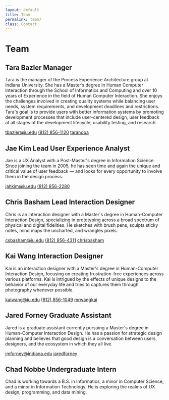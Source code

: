 ```yaml
---
layout: default
title: Team
permalink: team/
class: Contact
---
```


# Team

## Tara Bazler <span class="subtitle">Manager</span>
Tara is the manager of the Process Experience Architecture group at Indiana University. She has a Master’s degree in Human Computer Interaction through the School of Informatics and Computing and over 10 years of Experience in the field of Human Computer Interaction. She enjoys the challenges involved in creating quality systems while balancing user needs, system requirements, and development deadlines and restrictions. Tara's goal is to provide users with better information systems by promoting development processes that include user-centered design, user feedback at all stages of the development lifecycle, usability testing, and research.

<a href="mailto:tbazler@iu.edu" class="Contact-method Contact-method--email">tbazler@iu.edu</a>
<a href="tel:+18128561120" class="Contact-method Contact-method--tel tel">(812) 856-1120</a>
<a href="https://twitter.com/taranoba" title="Follow Tara on Twitter" class="Contact-method Contact-method--twitter">taranoba</a>

## Jae Kim <span class="subtitle">Lead User Experience Analyst</span>
Jae is a UX Analyst with a Post-Master's degree in Information Science. Since joining the team in 2005, he has seen time and again the unique and critical value of user feedback &mdash; and looks for every opportunity to involve them in the design process.

<a href="mailto:jahkim@iu.edu" class="Contact-method Contact-method--email">jahkim@iu.edu</a>
<a href="tel:+18128562280" class="Contact-method Contact-method--tel tel">(812) 856-2280</a>

## Chris Basham <span class="subtitle">Lead Interaction Designer</span>
Chris is an interaction designer with a Master's degree in Human-Computer Interaction Design, specializing in prototyping across a broad spectrum of physical and digital fidelities. He sketches with brush pens, sculpts sticky notes, mind maps the uncharted, and wrangles pixels.

<a href="mailto:csbasham@iu.edu" class="Contact-method Contact-method--email">csbasham@iu.edu</a>
<a href="tel:+18128564311" class="Contact-method Contact-method--tel tel">(812) 856-4311</a>
<a href="https://twitter.com/chrisbasham" title="Follow Chris on Twitter" class="Contact-method Contact-method--twitter">chrisbasham</a>

## Kai Wang <span class="subtitle">Interaction Designer</span>
Kai is an interaction designer with a Master's degree in Human-Computer Interaction Design, focusing on creating frustration-free experiences across various platforms. Kai is intrigued by the effects of unique designs to the behavior of our everyday life and tries to captures them through photography whenever possible.

<a href="mailto:kaiwang@iu.edu" class="Contact-method Contact-method--email">kaiwang@iu.edu</a>
<a href="tel:+18128561049" class="Contact-method Contact-method--tel tel">(812) 856-1049</a>
<a href="https://twitter.com/mrwangkai" title="Follow Kai on Twitter" class="Contact-method Contact-method--twitter">mrwangkai</a>

## Jared Forney <span class="subtitle">Graduate Assistant</span>
Jared is a graduate assistant currently pursuing a Master's degree in Human-Computer Interaction Design. He has a passion for strategic design planning and believes that good design is a conversation between users, designers, and the ecosystem in which they all live. 

<a href="mailto:jmforney@indiana.edu" class="Contact-method Contact-method--email">jmforney@indiana.edu</a>
<a href="https://twitter.com/jaredforney" title="Follow Jared on Twitter" class="Contact-method Contact-method--twitter">jaredforney</a>

## Chad Nobbe <span class="subtitle">Undergraduate Intern</span>
Chad is working towards a B.S. in Informatics, a minor in Computer Science, and a minor in Information Technology. He is exploring the realms of UX design, programming, and data mining.